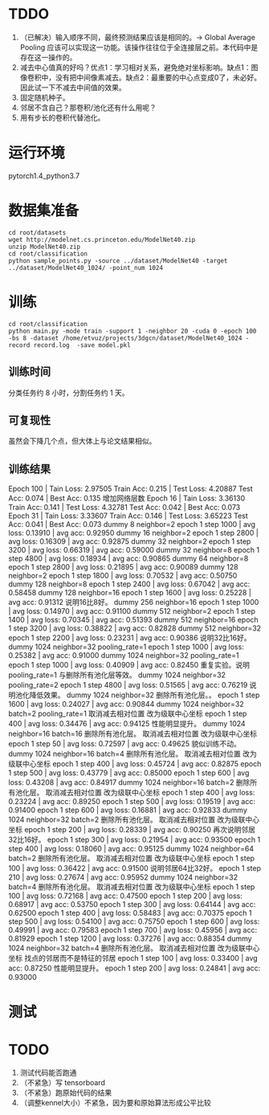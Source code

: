 # TDDO

1. （已解决）输入顺序不同，最终预测结果应该是相同的。-> Global Average Pooling 应该可以实现这一功能。该操作往往位于全连接层之前。本代码中是存在这一操作的。
2. 减去中心值真的好吗？优点1：学习相对关系，避免绝对坐标影响。缺点1：图像卷积中，没有把中间像素减去。缺点2：最重要的中心点变成0了，未必好。因此试一下不减去中间值的效果。
3. 固定随机种子。
4. 邻居不含自己？那卷积/池化还有什么用呢？
5. 用有步长的卷积代替池化。

# 运行环境

pytorch1.4_python3.7

# 数据集准备

```
cd root/datasets
wget http://modelnet.cs.princeton.edu/ModelNet40.zip
unzip ModelNet40.zip
cd root/classification
python sample_points.py -source ../dataset/ModelNet40 -target ../dataset/ModelNet40_1024/ -point_num 1024
```

# 训练

```
cd root/classification
python main.py -mode train -support 1 -neighbor 20 -cuda 0 -epoch 100 -bs 8 -dataset /home/etvuz/projects/3dgcn/dataset/ModelNet40_1024 -record record.log  -save model.pkl
```

## 训练时间

分类任务约 8 小时，分割任务约 1 天。

## 可复现性

虽然会下降几个点，但大体上与论文结果相似。

## 训练结果

Epoch 100 | Tain Loss: 2.97505 Train Acc: 0.215 | Test Loss: 4.20887 Test Acc: 0.074 | Best Acc: 0.135
增加网络层数 Epoch 16 | Tain Loss: 3.36130 Train Acc: 0.141 | Test Loss: 4.32781 Test Acc: 0.042 | Best Acc: 0.073
           Epoch 31 | Tain Loss: 3.33607 Train Acc: 0.146 | Test Loss: 3.65223 Test Acc: 0.041 | Best Acc: 0.073
dummy 8     neighbor=2                      epoch   1 step  1000 | avg loss: 0.13910 | avg acc: 0.92950
dummy 16    neighbor=2                      epoch   1 step  2800 | avg loss: 0.16309 | avg acc: 0.92875
dummy 32    neighbor=2                      epoch   1 step  3200 | avg loss: 0.66319 | avg acc: 0.59000
dummy 32    neighbor=8                      epoch   1 step  4800 | avg loss: 0.18934 | avg acc: 0.90865
dummy 64    neighbor=8                      epoch   1 step  2800 | avg loss: 0.21895 | avg acc: 0.90089
dummy 128   neighbor=2                      epoch   1 step  1800 | avg loss: 0.70532 | avg acc: 0.50750
dummy 128   neighbor=8                      epoch   1 step  2400 | avg loss: 0.67042 | avg acc: 0.58458
dummy 128   neighbor=16                     epoch   1 step  1600 | avg loss: 0.25228 | avg acc: 0.91312 说明16比8好。
dummy 256   neighbor=16                     epoch   1 step  1000 | avg loss: 0.14970 | avg acc: 0.91100
dummy 512   neighbor=2                      epoch   1 step  1400 | avg loss: 0.70345 | avg acc: 0.51393
dummy 512   neighbor=16                     epoch   1 step  3200 | avg loss: 0.38822 | avg acc: 0.82828
dummy 512   neighbor=32                     epoch   1 step  2200 | avg loss: 0.23231 | avg acc: 0.90386 说明32比16好。
dummy 1024  neighbor=32   pooling_rate=1    epoch   1 step  1000 | avg loss: 0.25382 | avg acc: 0.91000
dummy 1024  neighbor=32   pooling_rate=1    epoch   1 step  1000 | avg loss: 0.40909 | avg acc: 0.82450 重复实验。说明 pooling_rate=1 与删除所有池化层等效。
dummy 1024  neighbor=32   pooling_rate=2    epoch   1 step  4800 | avg loss: 0.51565 | avg acc: 0.76219 说明池化降低效果。
dummy 1024  neighbor=32   删除所有池化层。。                                 epoch   1 step  1600 | avg loss: 0.24027 | avg acc: 0.90844
dummy 1024  neighbor=32   batch=2   pooling_rate=1    取消减去相对位置 改为级联中心坐标   epoch   1 step   400 | avg loss: 0.34476 | avg acc: 0.94125 性能明显提升。 
dummy 1024  neighbor=16   batch=16  删除所有池化层。     取消减去相对位置 改为级联中心坐标   epoch   1 step    50 | avg loss: 0.72597 | avg acc: 0.49625 貌似训练不动。 
dummy 1024  neighbor=16   batch=4   删除所有池化层。     取消减去相对位置 改为级联中心坐标   epoch   1 step   400 | avg loss: 0.45724 | avg acc: 0.82875
                                                                                    epoch   1 step   500 | avg loss: 0.43779 | avg acc: 0.85000
                                                                                    epoch   1 step   600 | avg loss: 0.43208 | avg acc: 0.84917
dummy 1024  neighbor=16   batch=2   删除所有池化层。     取消减去相对位置 改为级联中心坐标   epoch   1 step   400 | avg loss: 0.23224 | avg acc: 0.89250
                                                                                    epoch   1 step   500 | avg loss: 0.19519 | avg acc: 0.91400
                                                                                    epoch   1 step   600 | avg loss: 0.16881 | avg acc: 0.92833
dummy 1024  neighbor=32   batch=2   删除所有池化层。     取消减去相对位置 改为级联中心坐标   epoch   1 step   200 | avg loss: 0.28339 | avg acc: 0.90250 再次说明邻居32比16好。
                                                                                    epoch   1 step   300 | avg loss: 0.21954 | avg acc: 0.93500
                                                                                    epoch   1 step   400 | avg loss: 0.18060 | avg acc: 0.95125
dummy 1024  neighbor=64   batch=2   删除所有池化层。     取消减去相对位置 改为级联中心坐标   epoch   1 step   100 | avg loss: 0.36422 | avg acc: 0.91500 说明邻居64比32好。
                                                                                    epoch   1 step   210 | avg loss: 0.27674 | avg acc: 0.95952
dummy 1024  neighbor=32   batch=4   删除所有池化层。     取消减去相对位置 改为级联中心坐标   epoch   1 step   100 | avg loss: 0.72168 | avg acc: 0.47500
                                                                                    epoch   1 step   200 | avg loss: 0.68917 | avg acc: 0.53750
                                                                                    epoch   1 step   300 | avg loss: 0.64144 | avg acc: 0.62500
                                                                                    epoch   1 step   400 | avg loss: 0.58483 | avg acc: 0.70375
                                                                                    epoch   1 step   500 | avg loss: 0.54100 | avg acc: 0.75750
                                                                                    epoch   1 step   600 | avg loss: 0.49991 | avg acc: 0.79583
                                                                                                            epoch   1 step   700 | avg loss: 0.45956 | avg acc: 0.81929
                                                                                                            epoch   1 step  1200 | avg loss: 0.37276 | avg acc: 0.88354
dummy 1024  neighbor=32   batch=4   删除所有池化层。     取消减去相对位置 改为级联中心坐标   找点的邻居而不是特征的邻居   epoch   1 step   100 | avg loss: 0.33400 | avg acc: 0.87250 性能明显提升。
                                                                                                            epoch   1 step   200 | avg loss: 0.24841 | avg acc: 0.93000


# 测试

# TODO
1. 测试代码能否跑通
2. （不紧急）写 tensorboard
3. （不紧急）跑原始代码的结果
4. （调整kennel大小）不紧急，因为要和原始算法形成公平比较